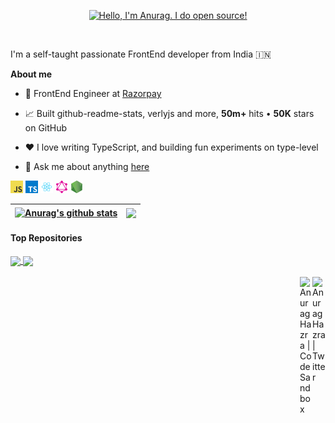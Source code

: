 <p align="center"><a href="https://anuraghazra.github.io"><img width="80%" alt="Hello, I'm Anurag. I do open source!" src="./assets/gh-readme-header.png" /></a></p>

<br />

I'm a self-taught passionate FrontEnd developer from India 🇮🇳

**About me**

- 💼 FrontEnd Engineer at [Razorpay](http://razorpay.com/)

- 📈 Built github-readme-stats, verlyjs and more, **50m+** hits • **50K** stars on GitHub

- ❤️ I love writing TypeScript, and building fun experiments on type-level

- 💬 Ask me about anything [here](https://github.com/XkiiBoys/XkiiBoys/issues)

<code><img height="20" alt="javascript" src="https://raw.githubusercontent.com/github/explore/80688e429a7d4ef2fca1e82350fe8e3517d3494d/topics/javascript/javascript.png"></code>
<code><img height="20" alt="typescript" src="https://raw.githubusercontent.com/github/explore/80688e429a7d4ef2fca1e82350fe8e3517d3494d/topics/typescript/typescript.png"></code>
<code><img height="20" alt="react" src="https://raw.githubusercontent.com/github/explore/80688e429a7d4ef2fca1e82350fe8e3517d3494d/topics/react/react.png"></code>
<code><img height="20" alt="graphql" src="https://raw.githubusercontent.com/github/explore/5c058a388828bb5fde0bcafd4bc867b5bb3f26f3/topics/graphql/graphql.png"></code>
<code><img height="20" alt="nodejs" src="https://raw.githubusercontent.com/github/explore/80688e429a7d4ef2fca1e82350fe8e3517d3494d/topics/nodejs/nodejs.png"></code>    


| <a href="https://github.com/XkiiBoys/github-readme-stats"><img align="center" src="https://github-readme-stats.vercel.app/api?username=XkiiBoys&show_icons=true&include_all_commits=true&theme=buefy&hide_border=true" alt="Anurag's github stats" /></a> | <a href="https://github.com/XkiiBoys/github-readme-stats"><img align="center" src="https://github-readme-stats.vercel.app/api/top-langs/?username=XkiiBoys&layout=compact&theme=buefy&hide_border=true" /></a> |
| ------------- | ------------- |

#### Top Repositories


<a href="https://github.com/XkiiBoys/github-readme-stats">
  <img align="center" src="https://github-readme-stats.vercel.app/api/pin/?username=XkiiBoys&repo=github-readme-stats&theme=buefy" />
</a>
<a href="https://github.com/XkiiBoys/XkiiBoys.github.io">
  <img align="center" src="https://github-readme-stats.vercel.app/api/pin/?username=XkiiBoys&repo=XkiiBoys.github.io&theme=buefy" />
</a>

<br />
<br />

<a href="https://twitter.com/anuraghazru">
  <img align="right" alt="Anurag Hazra | Twitter" width="21px" src="https://raw.githubusercontent.com/XkiiBoys/XkiiBoys/master/assets/twitter.svg" />
</a>
<a href="https://codesandbox.io/u/XkiiBoys">
  <img align="right" alt="Anurag Hazra | CodeSandbox" width="20px" src="https://raw.githubusercontent.com/XkiiBoys/XkiiBoys/master/assets/codesandbox.svg" />
</a>
